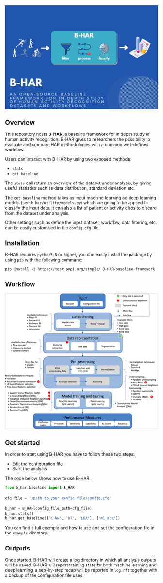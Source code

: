 ![B-HAR GA](tests/img/GA%20-%20B-HAR.jpg)
## Overview
This repository hosts **B-HAR**, a baseline framework for in depth study of human activity recognition. 
B-HAR gives to researchers the possibility to evaluate  and  compare  HAR  methodologies with a common well-defined workflow.

Users can interact with B-HAR by using two exposed methods:

* `stats`
* `get_baseline`

The `stats` call return an overview of the dataset under analysis, by giving useful statistics such as data distribution, 
standard deviation etc.

The `get_baseline` method takes as input machine learning ad deep learning models (see `b_har/utility/models.py`) 
which are going to be applied to classify the input data.
It can also a list of patient or activity class to discard from the dataset under analysis.

Other settings such as define the input dataset, workflow, data filtering, etc. can be easily customised in the 
`config.cfg` file.

## Installation
B-HAR requires `python3.6` or higher, you can easily install the package by using `pip` with the following command:
```
pip install -i https://test.pypi.org/simple/ B-HAR-baseline-framework
```

## Workflow
<!-- 
B-HAR takes in input  two files containing, respectively, 
i) the  dataset,  i.e.,  values  of  the  signals  perceived  
by  sensorsduring  human  activities,  enriched  by  information  concerning the  testing  subject  identity,  the  data
collection  session,  and the  performed  activity  at  a  specific  timestamp,  and  
ii)  aconfiguration file that defines the library workflow.

The data cleaning phases is devoted to handle data errors:
i) missing and inconsistent data, such  as  NaN,  or  Inf,
ii) time series noise removal which is an essential and  indisputable  step  in  HAR  signal  processing.

B-HAR provides to the user with the  possibility  of  selecting  one  of  the following  data treatment procedures:
i) raw data which means that no data treatment is carried out,
ii) segmentation, B-HAR creates time-window segment based on sampling frequency and desired window length, while 
iii) the feature extraction process explores  the  time  and  frequency  domains  of  the  input  data

-->

![Workflow](tests/img/structure.png)
## Get started
In order to start using B-HAR you have to follow these two steps:
* Edit the configuration file
* Start the analysis

The code below shows how to use B-HAR.
```python
from b_har.baseline import B_HAR

cfg_file = '/path_to_your_config_file/config.cfg'

b_har = B_HAR(config_file_path=cfg_file)
b_har.stats()
b_har.get_baseline(['K-NN', 'DT', 'LDA'], ['m1_acc'])
```
You can find a full example and how to use and set the configuration file in the `example` directory.

## Outputs
Once started, B-HAR will create a log directory in which all analysis outputs will be saved. B-HAR will report training 
stats for both machine learning and deep learning, a sep-by-step recap will be reported in `log.rft` together with a backup
of the configuration file used.